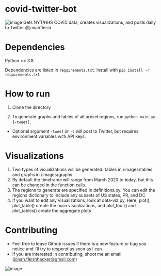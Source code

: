 # covid-twitter-bot

![image](https://pbs.twimg.com/media/E7wWvw-WEAUArNE?format=jpg&name=4096x4096)
Gets NYT/HHS COVID data, creates visualizations, and posts daily to Twitter @jonahfleish

# Dependencies
Python >= 3.8

Dependencies are listed in `requirements.txt`. Install with `pip install -r requirements.txt`

# How to run
1. Clone the directory

2.  To generate graphs and tables of all preset regions, run `python main.py [-tweet]`. 

- Optional argument `-tweet` or `-t` will post to Twitter, but requires environment variables with API keys.

# Visualizations
1. Two types of visualizations will be generated: tables in /images/tables and graphs in /images/graphs
2. By default the timeframe will range from March 2020 to today, but this can be changed in the function calls.
3. The regions to generate are specified in definitions.py. You can edit the regions dictionary to include any subsets of US states, PR, and DC
4. If you want to edit any visualizations, look at data-viz.py. Here, plot(), plot_table() create the main visualizations, and plot_four() and plot_tables() create the aggregate plots

# Contributing
- Feel free to leave Github issues if there is a new feature or bug you notice and I'll try to respond as soon as I can
- If you are interested in contributing, shoot me an email (jonah.fleishhacker@gmail.com)

![image](https://pbs.twimg.com/media/E7wWwDLWEAAZ8Vr?format=jpg&name=large)
